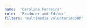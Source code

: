 ```yaml
---
name:  'Carolina Ferreira'
role:  'Producer and Editor'
filters: 'multimedia voluntariadoUP'
---
```

